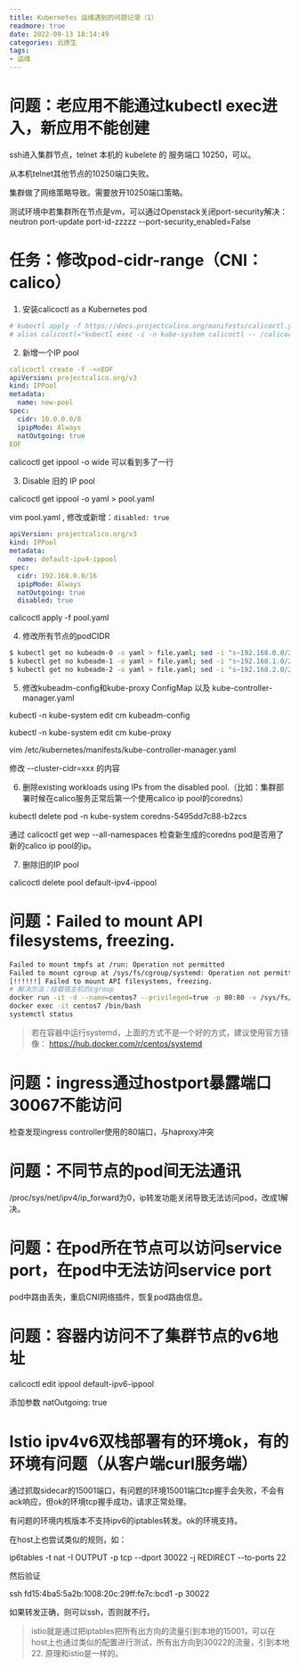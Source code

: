 ```yaml
---
title: Kubernetes 运维遇到的问题记录（1）
readmore: true
date: 2022-09-13 18:14:49
categories: 云原生
tags:
- 运维
---
```


# 问题：老应用不能通过kubectl exec进入，新应用不能创建

ssh进入集群节点，telnet 本机的 kubelete 的 服务端口 10250，可以。

从本机telnet其他节点的10250端口失败。

集群做了网络策略导致。需要放开10250端口策略。

测试环境中若集群所在节点是vm，可以通过Openstack关闭port-security解决：neutron port-update port-id-zzzzz --port-security_enabled=False

# 任务：修改pod-cidr-range（CNI：calico）

1. 安装calicoctl as a Kubernetes pod

```bash
# kubectl apply -f https://docs.projectcalico.org/manifests/calicoctl.yaml
# alias calicoctl="kubectl exec -i -n kube-system calicoctl -- /calicoctl "
```

2. 新增一个IP pool

```yaml
calicoctl create -f -<<EOF
apiVersion: projectcalico.org/v3
kind: IPPool
metadata:
  name: new-pool
spec:
  cidr: 10.0.0.0/8
  ipipMode: Always
  natOutgoing: true
EOF
```

calicoctl get ippool -o wide 可以看到多了一行

3. Disable 旧的 IP pool

calicoctl get ippool -o yaml > pool.yaml

vim pool.yaml , 修改或新增：`disabled: true`

```yaml
apiVersion: projectcalico.org/v3
kind: IPPool
metadata:
  name: default-ipv4-ippool
spec:
  cidr: 192.168.0.0/16
  ipipMode: Always
  natOutgoing: true
  disabled: true
```

calicoctl apply -f pool.yaml

4. 修改所有节点的podCIDR

```bash
$ kubectl get no kubeadm-0 -o yaml > file.yaml; sed -i "s~192.168.0.0/24~10.0.0.0/16~" file.yaml; kubectl delete no kubeadm-0 && kubectl create -f file.yaml
$ kubectl get no kubeadm-1 -o yaml > file.yaml; sed -i "s~192.168.1.0/24~10.1.0.0/16~" file.yaml; kubectl delete no kubeadm-1 && kubectl create -f file.yaml
$ kubectl get no kubeadm-2 -o yaml > file.yaml; sed -i "s~192.168.2.0/24~10.2.0.0/16~" file.yaml; kubectl delete no kubeadm-2 && kubectl create -f file.yaml 
```

5. 修改kubeadm-config和kube-proxy ConfigMap 以及 kube-controller-manager.yaml

kubectl -n kube-system edit cm kubeadm-config

kubectl -n kube-system edit cm kube-proxy

vim /etc/kubernetes/manifests/kube-controller-manager.yaml

修改 --cluster-cidr=xxx 的内容

6. 删除existing workloads using IPs from the disabled pool.（比如：集群部署时候在calico服务正常后第一个使用calico ip pool的coredns）

kubectl delete pod -n kube-system coredns-5495dd7c88-b2zcs

通过 calicoctl get wep --all-namespaces 检查新生成的coredns pod是否用了新的calico ip pool的ip。

7. 删除旧的IP pool

calicoctl delete pool default-ipv4-ippool

# 问题：Failed to mount API filesystems, freezing.

```bash
Failed to mount tmpfs at /run: Operation not permitted
Failed to mount cgroup at /sys/fs/cgroup/systemd: Operation not permitted
[!!!!!!] Failed to mount API filesystems, freezing.
# 解决方法：挂载宿主机的cgroup
docker run -it -d --name=centos7 --privileged=true -p 80:80 -v /sys/fs/cgroup:/sys/fs/cgroup:ro sevming/centos7:0.1
docker exec -it centos7 /bin/bash
systemctl status
```

> 若在容器中运行systemd，上面的方式不是一个好的方式，建议使用官方镜像： https://hub.docker.com/r/centos/systemd

# 问题：ingress通过hostport暴露端口30067不能访问

检查发现ingress controller使用的80端口，与haproxy冲突

# 问题：不同节点的pod间无法通讯

/proc/sys/net/ipv4/ip_forward为0，ip转发功能关闭导致无法访问pod，改成1解决。

# 问题：在pod所在节点可以访问service port，在pod中无法访问service port

pod中路由丢失，重启CNI网络插件，恢复pod路由信息。

# 问题：容器内访问不了集群节点的v6地址

calicoctl edit ippool default-ipv6-ippool

添加参数 natOutgoing: true

# Istio ipv4v6双栈部署有的环境ok，有的环境有问题（从客户端curl服务端）

通过抓取sidecar的15001端口，有问题的环境15001端口tcp握手会失败，不会有ack响应，但ok的环境tcp握手成功，请求正常处理。

有问题的环境内核版本不支持ipv6的iptables转发。ok的环境支持。

在host上也尝试类似的规则，如：

ip6tables -t nat -I OUTPUT -p tcp --dport 30022 -j REDIRECT --to-ports 22

然后验证

ssh fd15:4ba5:5a2b:1008:20c:29ff:fe7c:bcd1 -p 30022

如果转发正确，则可以ssh，否则就不行。

> istio就是通过把iptables把所有出方向的流量引到本地的15001，可以在host上也通过类似的配置进行测试，所有出方向到30022的流量，引到本地22. 原理和istio是一样的。

